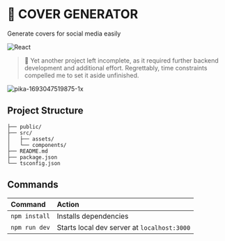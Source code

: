 # 🦴 COVER GENERATOR
Generate covers for social media easily

![React](https://img.shields.io/badge/react-%2320232a.svg?style=for-the-badge&logo=react&logoColor=%2361DAFB)

> 🤡 Yet another project left incomplete, as it required further backend development and additional effort. Regrettably, time constraints compelled me to set it aside unfinished.

![pika-1693047519875-1x](https://github.com/ducksonmoon/cover-generator/assets/48027171/16e32338-f752-48d4-a188-3019983c7fac)


## Project Structure
```
├── public/
├── src/
│   ├── assets/
│   └── components/
├── README.md
├── package.json
└── tsconfig.json
```

## Commands
| Command                | Action                                           |
| :--------------------- | :----------------------------------------------- |
| `npm install`          | Installs dependencies                            |
| `npm run dev`          | Starts local dev server at `localhost:3000`      |
